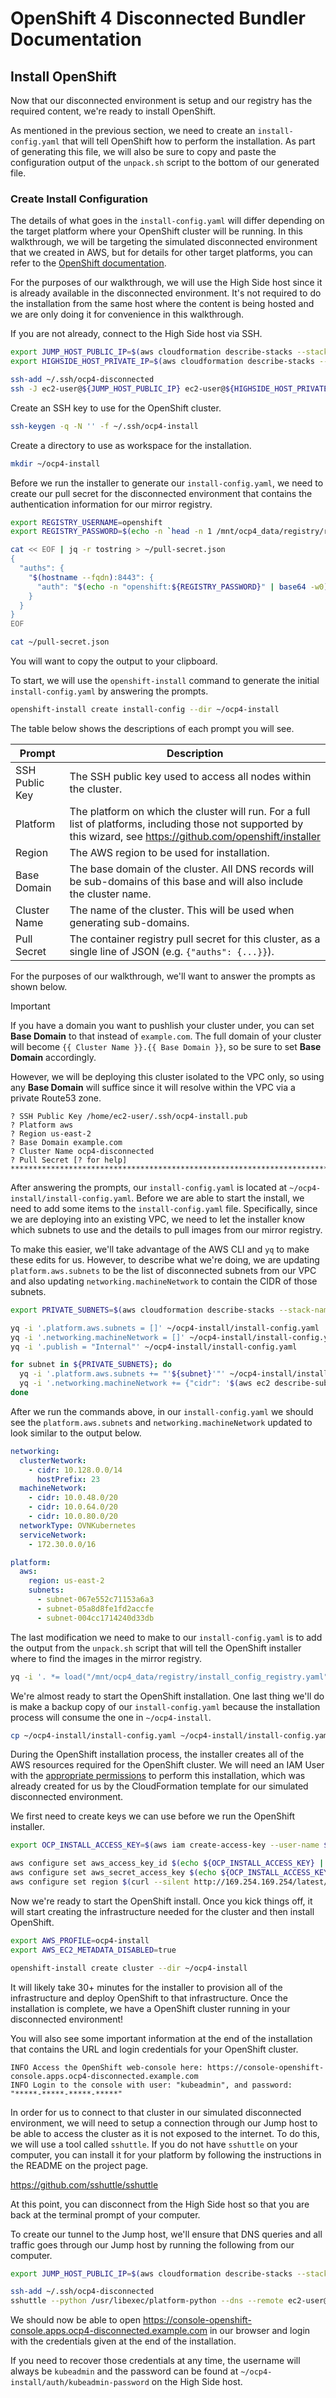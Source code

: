 # OpenShift 4 Disconnected Bundler Documentation

## Install OpenShift

Now that our disconnected environment is setup and our registry has the
required content, we're ready to install OpenShift.

As mentioned in the previous section, we need to create an
`install-config.yaml` that will tell OpenShift how to perform the installation.
As part of generating this file, we will also be sure to copy and paste the
configuration output of the `unpack.sh` script to the bottom of our generated
file.

### Create Install Configuration

The details of what goes in the `install-config.yaml` will differ depending on
the target platform where your OpenShift cluster will be running. In this
walkthrough, we will be targeting the simulated disconnected environment that
we created in AWS, but for details for other target platforms, you can refer to
the [OpenShift documentation][ocp_platforms].

For the purposes of our walkthrough, we will use the High Side host since it is
already available in the disconnected environment. It's not required to do the
installation from the same host where the content is being hosted and we are
only doing it for convenience in this walkthrough.

If you are not already, connect to the High Side host via SSH.

```bash
export JUMP_HOST_PUBLIC_IP=$(aws cloudformation describe-stacks --stack-name ocp4-disconnected --query 'Stacks[0].Outputs[?OutputKey==`JumpInstancePublicIp`].OutputValue' --output text)
export HIGHSIDE_HOST_PRIVATE_IP=$(aws cloudformation describe-stacks --stack-name ocp4-disconnected --query 'Stacks[0].Outputs[?OutputKey==`HighSideInstancePrivateIp`].OutputValue' --output text)

ssh-add ~/.ssh/ocp4-disconnected
ssh -J ec2-user@${JUMP_HOST_PUBLIC_IP} ec2-user@${HIGHSIDE_HOST_PRIVATE_IP}
```

Create an SSH key to use for the OpenShift cluster.

```bash
ssh-keygen -q -N '' -f ~/.ssh/ocp4-install
```

Create a directory to use as workspace for the installation.

```bash
mkdir ~/ocp4-install
```

Before we run the installer to generate our `install-config.yaml`, we need to
create our pull secret for the disconnected environment that contains the
authentication information for our mirror registry.

```bash
export REGISTRY_USERNAME=openshift
export REGISTRY_PASSWORD=$(echo -n `head -n 1 /mnt/ocp4_data/registry/registry_password`)

cat << EOF | jq -r tostring > ~/pull-secret.json
{
  "auths": {
    "$(hostname --fqdn):8443": {
      "auth": "$(echo -n "openshift:${REGISTRY_PASSWORD}" | base64 -w0)"
    }
  }
}
EOF

cat ~/pull-secret.json
```

You will want to copy the output to your clipboard.

To start, we will use the `openshift-install` command to generate the initial
`install-config.yaml` by answering the prompts.


```bash
openshift-install create install-config --dir ~/ocp4-install
```

The table below shows the descriptions of each prompt you will see.

| Prompt         | Description                                                                                                                                                        |
| -------------- | ------------------------------------------------------------------------------------------------------------------------------------------------------------------ |
| SSH Public Key | The SSH public key used to access all nodes within the cluster.                                                                                                    |
| Platform       | The platform on which the cluster will run. For a full list of platforms, including those not supported by this wizard, see https://github.com/openshift/installer |
| Region         | The AWS region to be used for installation.                                                                                                                        |
| Base Domain    | The base domain of the cluster. All DNS records will be sub-domains of this base and will also include the cluster name.                                           |
| Cluster Name   | The name of the cluster. This will be used when generating sub-domains.                                                                                            |
| Pull Secret    | The container registry pull secret for this cluster, as a single line of JSON (e.g. `{"auths": {...}}`).                                                           |

For the purposes of our walkthrough, we'll want to answer the prompts as shown
below.

> [!IMPORTANT]
> If you have a domain you want to pushlish your cluster under, you can set
> **Base Domain** to that instead of `example.com`. The full domain of your
> cluster will become `{{ Cluster Name }}.{{ Base Domain }}`, so be sure to set
> **Base Domain** accordingly.
>
> However, we will be deploying this cluster isolated to the VPC only, so using
> any **Base Domain** will suffice since it will resolve within the VPC via a
> private Route53 zone.

```text
? SSH Public Key /home/ec2-user/.ssh/ocp4-install.pub
? Platform aws
? Region us-east-2
? Base Domain example.com
? Cluster Name ocp4-disconnected
? Pull Secret [? for help] ********************************************************************************************************************************
```

After answering the prompts, our `install-config.yaml` is located at
`~/ocp4-install/install-config.yaml`. Before we are able to start the install,
we need to add some items to the `install-config.yaml` file. Specifically,
since we are deploying into an existing VPC, we need to let the installer know
which subnets to use and the details to pull images from our mirror registry.

To make this easier, we'll take advantage of the AWS CLI and `yq` to make these
edits for us. However, to describe what we're doing, we are updating
`platform.aws.subnets` to be the list of disconnected subnets from our VPC and
also updating `networking.machineNetwork` to contain the CIDR of those subnets.

```bash
export PRIVATE_SUBNETS=$(aws cloudformation describe-stacks --stack-name ocp4-disconnected --query 'Stacks[0].Outputs[?OutputKey==`PrivateSubnets`].OutputValue' --output text | sed 's/,/\n/g')

yq -i '.platform.aws.subnets = []' ~/ocp4-install/install-config.yaml
yq -i '.networking.machineNetwork = []' ~/ocp4-install/install-config.yaml
yq -i '.publish = "Internal"' ~/ocp4-install/install-config.yaml

for subnet in ${PRIVATE_SUBNETS}; do
  yq -i '.platform.aws.subnets += "'${subnet}'"' ~/ocp4-install/install-config.yaml
  yq -i '.networking.machineNetwork += {"cidr": '$(aws ec2 describe-subnets --subnet-ids ${subnet} | jq '.Subnets[0].CidrBlock')'}'  ~/ocp4-install/install-config.yaml
done
```

After we run the commands above, in our `install-config.yaml` we should see the
`platform.aws.subnets` and `networking.machineNetwork` updated to look similar
to the output below.

```yaml
networking:
  clusterNetwork:
    - cidr: 10.128.0.0/14
      hostPrefix: 23
  machineNetwork:
    - cidr: 10.0.48.0/20
    - cidr: 10.0.64.0/20
    - cidr: 10.0.80.0/20
  networkType: OVNKubernetes
  serviceNetwork:
    - 172.30.0.0/16

platform:
  aws:
    region: us-east-2
    subnets:
      - subnet-067e552c71153a6a3
      - subnet-05a8d8fe1fd2accfe
      - subnet-004cc1714240d33db
```

The last modification we need to make to our `install-config.yaml` is to add
the output from the `unpack.sh` script that will tell the OpenShift installer
where to find the images in the mirror registry.

```bash
yq -i '. *= load("/mnt/ocp4_data/registry/install_config_registry.yaml")' ~/ocp4-install/install-config.yaml
```

We're almost ready to start the OpenShift installation. One last thing we'll do
is make a backup copy of our `install-config.yaml` because the installation
process will consume the one in `~/ocp4-install`.

```bash
cp ~/ocp4-install/install-config.yaml ~/ocp4-install/install-config.yaml.bak
```

During the OpenShift installation process, the installer creates all of the AWS
resources required for the OpenShift cluster. We will need an IAM User with the
[appropriate permissions][iam_permissions] to perform this installation, which
was already created for us by the CloudFormation template for our simulated
disconnected environment.

We first need to create keys we can use before we run the OpenShift installer.

```bash
export OCP_INSTALL_ACCESS_KEY=$(aws iam create-access-key --user-name $(aws cloudformation describe-stacks --stack-name ocp4-disconnected --query 'Stacks[0].Outputs[?OutputKey==`InstallIamUser`].OutputValue' --output text))

aws configure set aws_access_key_id $(echo ${OCP_INSTALL_ACCESS_KEY} | jq '.AccessKey.AccessKeyId') --profile ocp4-install
aws configure set aws_secret_access_key $(echo ${OCP_INSTALL_ACCESS_KEY} | jq '.AccessKey.SecretAccessKey') --profile ocp4-install
aws configure set region $(curl --silent http://169.254.169.254/latest/meta-data/placement/region) --profile ocp4-install
```

Now we're ready to start the OpenShift install. Once you kick things off, it
will start creating the infrastructure needed for the cluster and then install
OpenShift.

```bash
export AWS_PROFILE=ocp4-install
export AWS_EC2_METADATA_DISABLED=true

openshift-install create cluster --dir ~/ocp4-install
```

It will likely take 30+ minutes for the installer to provision all of the
infrastructure and deploy OpenShift to that infrastructure. Once the
installation is complete, we have a OpenShift cluster running in your
disconnected environment!

You will also see some important information at the end of the installation
that contains the URL and login credentials for your OpenShift cluster.

```text
INFO Access the OpenShift web-console here: https://console-openshift-console.apps.ocp4-disconnected.example.com
INFO Login to the console with user: "kubeadmin", and password: "*****-*****-*****-*****"
```

In order for us to connect to that cluster in our simulated disconnected
environment, we will need to setup a connection through our Jump host to be
able to access the cluster as it is not exposed to the internet. To do this, we
will use a tool called `sshuttle`. If you do not have `sshuttle` on your
computer, you can install it for your platform by following the instructions in
the README on the project page.

https://github.com/sshuttle/sshuttle

At this point, you can disconnect from the High Side host so that you are back
at the terminal prompt of your computer.

To create our tunnel to the Jump host, we'll ensure that DNS queries and all
traffic goes through our Jump host by running the following from our computer.

```bash
export JUMP_HOST_PUBLIC_IP=$(aws cloudformation describe-stacks --stack-name ocp4-disconnected --query 'Stacks[0].Outputs[?OutputKey==`JumpInstancePublicIp`].OutputValue' --output text)

ssh-add ~/.ssh/ocp4-disconnected
sshuttle --python /usr/libexec/platform-python --dns --remote ec2-user@${JUMP_HOST_PUBLIC_IP} 0.0.0.0/0
```

We should now be able to open
https://console-openshift-console.apps.ocp4-disconnected.example.com in our
browser and login with the credentials given at the end of the installation.

If you need to recover those credentials at any time, the username will always
be `kubeadmin` and the password can be found at
`~/ocp4-install/auth/kubeadmin-password` on the High Side host.


[ocp_platforms]: https://docs.openshift.com/container-platform/latest/installing/installing-preparing.html#installing-preparing-install-manage
[iam_permissions]: https://docs.openshift.com/container-platform/4.12/installing/installing_aws/installing-aws-account.html#installation-aws-permissions_installing-aws-account
